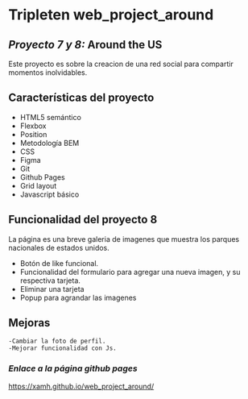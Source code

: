 # Tripleten web_project_around
## _Proyecto 7 y 8:_ Around the US

Este proyecto es sobre la creacion de una red social para compartir momentos inolvidables.

## Características del proyecto

- HTML5 semántico
- Flexbox
- Position
- Metodología BEM
- CSS
- Figma
- Git
- Github Pages
- Grid layout
- Javascript básico

## Funcionalidad del proyecto 8
La página es una breve galeria de imagenes que muestra los parques nacionales de estados unidos.
   
- Botón de like funcional.
- Funcionalidad del formulario para agregar una nueva imagen, y su respectiva tarjeta.
- Eliminar una tarjeta
- Popup para agrandar las imagenes

## Mejoras

    -Cambiar la foto de perfil.
    -Mejorar funcionalidad con Js.

### *Enlace a la página github pages*
https://xamh.github.io/web_project_around/